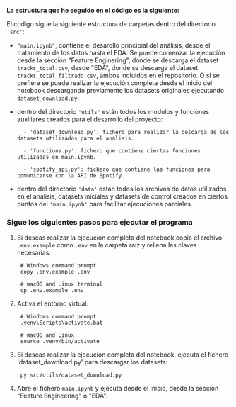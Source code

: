 __La estructura que he seguido en el código es la siguiente:__

El codigo sigue la siguiente estructura de carpetas dentro del directorio `'src'`:

- `"main.ipynb"`, contiene el desarollo principial del análisis, desde el tratamiento de los datos hasta el EDA. Se puede comenzar la ejecución desde la sección "Feature Enginering", donde se descarga el dataset `tracks_total.csv`, desde "EDA", donde se descarga el dataset `tracks_total_filtrado.csv`, ambos incluidos en el repositorio. O si se prefiere se puede realizar la ejecución completa desde el inicio del notebook descargando previamente los datasets originales ejecutando `dataset_download.py`.

- dentro del directorio `'utils'` están todos los modulos y funciones auxiliares creados para el desarrollo del proyecto:

        - 'dataset_download.py': fichero para realizar la descarga de los datasets utilizados para el análisis.

        - 'functions.py': fichero que contiene ciertas funciones utilizadas en main.ipynb.
        
        - 'spotify_api.py': fichero que contiene las funciones para comunicarse con la API de Spotify.

- dentro del directorio `'data'` están todos los archivos de datos utilizados en el analisis, datasets iniciales y datasets de control creados en ciertos puntos del `'main.ipynb'` para facilitar ejecuciones parciales.

### Sigue los siguientes pasos para ejecutar el programa
1. Si deseas realizar la ejecución completa del notebook,copia el archivo `.env.example` como `.env` en la carpeta raíz y rellena las claves necesarias:

        # Windows command prompt
        copy .env.example .env

        # macOS and Linux terminal
        cp .env.example .env

2. Activa el entorno virtual:

        # Windows command prompt
        .venv\Scripts\activate.bat
    
        # macOS and Linux
        source .venv/bin/activate

3. Si deseas realizar la ejecución completa del notebook, ejecuta el fichero 'dataset_download.py' para descargar los datasets:

        py src/utils/dataset_download.py

4. Abre el fichero `main.ipynb` y ejecuta desde el inicio, desde la sección "Feature Engineering" o "EDA".
